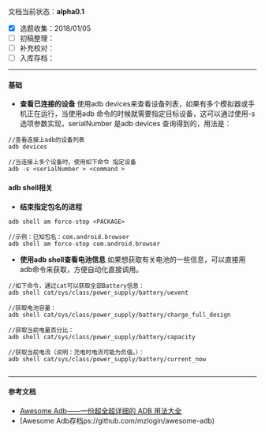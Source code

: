 文档当前状态：**alpha0.1**
* [x] 选题收集：2018/01/05
* [ ] 初稿整理：
* [ ] 补充校对：
* [ ] 入库存档：
---

#### 基础
* **查看已连接的设备**
使用adb devices来查看设备列表，如果有多个模拟器或手机正在运行，当使用adb 命令的时候就需要指定目标设备，这可以通过使用-s 选项参数实现，serialNumber 是adb devices 查询得到的，用法是：
~~~
//查看连接上adb的设备列表
adb devices

//当连接上多个设备时，使用如下命令 指定设备
adb -s <serialNumber > <command >
~~~

#### **adb shell相关**

* **结束指定包名的进程**
~~~
adb shell am force-stop <PACKAGE>

//示例：已知包名：com.android.browser
adb shell am force-stop com.android.browser
~~~

* **使用adb shell查看电池信息**
如果想获取有关电池的一些信息，可以直接用adb命令来获取，方便自动化直接调用。

~~~
//如下命令，通过cat可以获取全部Battery信息：
adb shell cat/sys/class/power_supply/battery/uevent

//获取电池容量：
adb shell cat/sys/class/power_supply/battery/charge_full_design

//获取当前电量百分比：
adb shell cat/sys/class/power_supply/battery/capacity

//获取当前电流（说明：充电时电流可能为负值。）：
adb shell cat/sys/class/power_supply/battery/current_now


~~~



---
#### 参考文档
* [Awesome Adb——一份超全超详细的 ADB 用法大全](https://juejin.im/entry/57c00fe4c4c971006179838a)
* [Awesome Adb存档ps://github.com/mzlogin/awesome-adb)